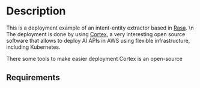 # Description
This is a deployment example of an intent-entity extractor based in [Rasa](https://rasa.com/docs/). \n
The deployment is done by using [Cortex](https://docs.cortex.dev/), a very interesting open source software that allows to deploy AI APIs in AWS using flexible infrastructure, including Kubernetes.

There some tools to make easier deployment
Cortex is an open-source

## Requirements